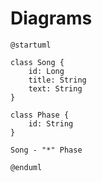 # Diagrams

```plantuml
@startuml

class Song {
    id: Long
    title: String
    text: String
}

class Phase {
    id: String
}

Song - "*" Phase

@enduml
```
